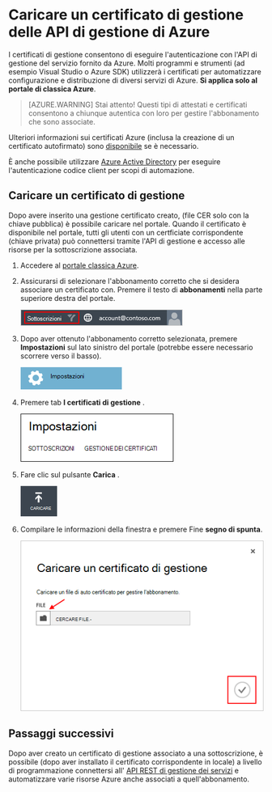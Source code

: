 <properties 
    pageTitle="Caricare un certificato di API Gestione Azure | Microsoft Azure" 
    description="Informazioni su come caricare il convertitore API di gestione certificato per il portale classica Azure." 
    services="cloud-services" 
    documentationCenter=".net" 
    authors="Thraka" 
    manager="timlt" 
    editor=""/>

<tags 
    ms.service="na" 
    ms.workload="tbd" 
    ms.tgt_pltfrm="na" 
    ms.devlang="na" 
    ms.topic="article" 
    ms.date="04/18/2016"
    ms.author="adegeo"/>


# <a name="upload-an-azure-management-api-management-certificate"></a>Caricare un certificato di gestione delle API di gestione di Azure

I certificati di gestione consentono di eseguire l'autenticazione con l'API di gestione del servizio fornito da Azure. Molti programmi e strumenti (ad esempio Visual Studio o Azure SDK) utilizzerà i certificati per automatizzare configurazione e distribuzione di diversi servizi di Azure. **Si applica solo al portale di classica Azure**. 

>[AZURE.WARNING] Stai attento! Questi tipi di attestati e certificati consentono a chiunque autentica con loro per gestire l'abbonamento che sono associate. 

Ulteriori informazioni sui certificati Azure (inclusa la creazione di un certificato autofirmato) sono [disponibile](cloud-services/cloud-services-certs-create.md#what-are-management-certificates) se è necessario.

È anche possibile utilizzare [Azure Active Directory](/services/active-directory/) per eseguire l'autenticazione codice client per scopi di automazione.

## <a name="upload-a-management-certificate"></a>Caricare un certificato di gestione

Dopo avere inserito una gestione certificato creato, (file CER solo con la chiave pubblica) è possibile caricare nel portale. Quando il certificato è disponibile nel portale, tutti gli utenti con un certficiate corrispondente (chiave privata) può connettersi tramite l'API di gestione e accesso alle risorse per la sottoscrizione associata.

1. Accedere al [portale classica Azure](http://manage.windowsazure.com).

2. Assicurarsi di selezionare l'abbonamento corretto che si desidera associare un certificato con. Premere il testo di **abbonamenti** nella parte superiore destra del portale.

    ![Impostazioni](./media/azure-api-management-certs/subscription.png)

3. Dopo aver ottenuto l'abbonamento corretto selezionata, premere **Impostazioni** sul lato sinistro del portale (potrebbe essere necessario scorrere verso il basso). 
    
    ![Impostazioni](./media/azure-api-management-certs/settings.png)

4. Premere tab **I certificati di gestione** .

    ![Impostazioni](./media/azure-api-management-certs/certificates-tab.png)
    
5. Fare clic sul pulsante **Carica** .

    ![Impostazioni](./media/azure-api-management-certs/upload.png)
    
6. Compilare le informazioni della finestra e premere Fine **segno di spunta**.

    ![Impostazioni](./media/azure-api-management-certs/upload-dialog.png)

## <a name="next-steps"></a>Passaggi successivi

Dopo aver creato un certificato di gestione associato a una sottoscrizione, è possibile (dopo aver installato il certificato corrispondente in locale) a livello di programmazione connettersi all' [API REST di gestione dei servizi](https://msdn.microsoft.com/library/azure/mt420159.aspx) e automatizzare varie risorse Azure anche associati a quell'abbonamento. 